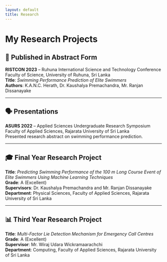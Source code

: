 ```yaml
---
layout: default
title: Research
---
```


# My Research Projects

## 📝 Published in Abstract Form

**RISTCON 2023** – Ruhuna International Science and Technology Conference  
Faculty of Science, University of Ruhuna, Sri Lanka  
**Title**: *Swimming Performance Prediction of Elite Swimmers*  
**Authors**: K.A.N.C. Herath, Dr. Kaushalya Premachandra, Mr. Ranjan Dissanayake

---

## 🗣️ Presentations

**ASURS 2022** – Applied Sciences Undergraduate Research Symposium  
Faculty of Applied Sciences, Rajarata University of Sri Lanka  
Presented research abstract on swimming performance prediction.

---

## 🎓 Final Year Research Project

**Title**: *Predicting Swimming Performance of the 100 m Long Course Event of Elite Swimmers Using Machine Learning Techniques*  
**Grade**: A (Excellent)  
**Supervisors**: Dr. Kaushalya Premachandra and Mr. Ranjan Dissanayake  
**Department**: Physical Sciences, Faculty of Applied Sciences, Rajarata University of Sri Lanka

---

## 📊 Third Year Research Project

**Title**: *Multi-Factor Lie Detection Mechanism for Emergency Call Centres*  
**Grade**: A (Excellent)  
**Supervisor**: Mr. Wiraj Udara Wickramaarachchi  
**Department**: Computing, Faculty of Applied Sciences, Rajarata University of Sri Lanka

